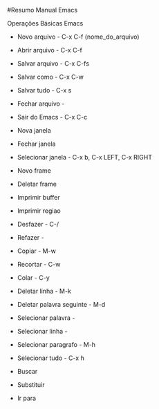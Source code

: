 #Resumo Manual Emacs

Operações Básicas Emacs

- Novo arquivo - C-x C-f (nome_do_arquivo)
- Abrir arquivo - C-x C-f
- Salvar arquivo - C-x C-fs
- Salvar como - C-x C-w
- Salvar tudo - C-x s
- Fechar arquivo - 
- Sair do Emacs - C-x C-c

- Nova janela
- Fechar janela
- Selecionar janela - C-x b, C-x LEFT, C-x RIGHT
- Novo frame
- Deletar frame
- Imprimir buffer
- Imprimir regiao


- Desfazer - C-/
- Refazer - 
- Copiar - M-w
- Recortar - C-w
- Colar - C-y
- Deletar linha - M-k
- Deletar palavra seguinte - M-d

- Selecionar palavra - 
- Selecionar linha - 
- Selecionar paragrafo - M-h
- Selecionar tudo - C-x h

- Buscar
- Substituir
- Ir para
